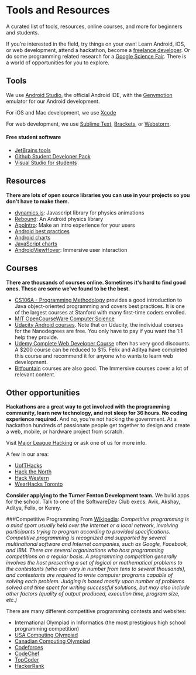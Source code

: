 # Tools and Resources
A curated list of tools, resources, online courses, and more for beginners and students.

If you’re interested in the field, try things on your own! Learn Android, iOS, or web development, attend a hackathon, become a [freelance developer](https://www.upwork.com/). Or do some programming related research for a [Google Science Fair](https://www.googlesciencefair.com/en/). There is a world of opportunities for you to explore.

## Tools 
We use [Android Studio](http://developer.android.com/sdk/index.html), the official Android IDE, with the [Genymotion](https://www.genymotion.com/#!/) emulator for our Android development.

For iOS and Mac development, we use [Xcode](https://developer.apple.com/xcode/)

For web development, we use [Sublime Text](http://www.sublimetext.com/), [Brackets](http://brackets.io/), or [Webstorm](https://www.jetbrains.com/webstorm/). 

#### Free student software
- [JetBrains tools](https://www.jetbrains.com/student/)
- [Github Student Developer Pack](https://education.github.com/pack)
- [Visual Studio for students](https://www.dreamspark.com/student/)

## Resources
**There are lots of open source libraries you can use in your projects so you don't have to make them.**
- [dynamics.js](https://github.com/michaelvillar/dynamics.js): Javascript library for physics animations
- [Rebound](https://github.com/facebook/rebound): An Android physics library
- [AppIntro](https://github.com/PaoloRotolo/AppIntro): Make an intro experience for your users
- [Android best practices](https://github.com/futurice/android-best-practices)
- [Android charts](https://github.com/PhilJay/MPAndroidChart)
- [JavaScript charts](https://github.com/plotly/plotly.js)
- [AndroidViewHover](https://github.com/daimajia/AndroidViewHover): Immersive user interaction

## Courses
**There are thousands of courses online. Sometimes it's hard to find good ones. These are some we've found to be the best.**
- [CS106A - Programming Methodology](https://see.stanford.edu/Course/CS106A) provides a good introduction to Java object-oriented programming and covers best practices. It is one of the largest courses at Stanford with many first-time coders enrolled.
- [MIT OpenCourseWare Computer Science](http://ocw.mit.edu/courses/find-by-topic/#cat=engineering&subcat=computerscience)
- [Udacity Android courses](https://www.udacity.com/courses/android). Note that on Udacity, the individual courses for the Nanodegrees are free. You only have to pay if you want the 1:1 help they provide.
- [Udemy Complete Web Developer Course](https://www.udemy.com/complete-web-developer-course/learn/) often has very good discounts. A $200 course can be reduced to $15. Felix and Aditya have completed this course and recommend it for anyone who wants to learn web development.
- [Bitfountain](http://fedora.bitfountain.io/courses) courses are also good. The Immersive courses cover a lot of relevant content.

## Other opportunities
**Hackathons are a great way to get involved with the programming community, learn new technology, and not sleep for 36 hours. No coding experience required.** 
And no, you're not hacking the government. At a hackathon hundreds of passionate people get together to design and create a web, mobile, or hardware project from scratch.

Visit [Major League Hacking](https://mlh.io/) or ask one of us for more info.

A few in our area:
  - [UofTHacks](https://uofthacks.com/)
  - [Hack the North](http://hackthenorth.com/)
  - [Hack Western](https://hackwestern.com/)
  - [WearHacks Toronto](https://wearhackstoronto.splashthat.com/)

**Consider applying to the Turner Fenton Development team.** We build apps for the school. Talk to one of the SoftwareDev Club execs: Avik, Akshay, Aditya, Felix, or Kenny.

###Competitive Programming
From [Wikipedia](https://en.wikipedia.org/wiki/Competitive_programming):
*Competitive programming is a mind sport usually held over the Internet or a local network, involving participants trying to program according to provided specifications. Competitive programming is recognized and supported by several multinational software and Internet companies, such as Google, Facebook, and IBM. There are several organizations who host programming competitions on a regular basis. A programming competition generally involves the host presenting a set of logical or mathematical problems to the contestants (who can vary in number from tens to several thousands), and contestants are required to write computer programs capable of solving each problem. Judging is based mostly upon number of problems solved and time spent for writing successful solutions, but may also include other factors (quality of output produced, execution time, program size, etc.)*

There are many different competitive programming contests and websites:
- International Olympiad in Informatics (the most prestigious high school programming competition)
- [USA Computing Olympiad](http://usaco.org/)
- [Canadian Computing Olympiad](https://cemc.math.uwaterloo.ca/contests/computing.html)
- [Codeforces](http://codeforces.com/)
- [CodeChef](https://www.codechef.com/)
- [TopCoder](https://www.topcoder.com/)
- [HackerRank](https://www.hackerrank.com/)
